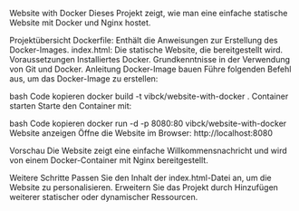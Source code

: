 Website with Docker
Dieses Projekt zeigt, wie man eine einfache statische Website mit Docker und Nginx hostet.

Projektübersicht
Dockerfile: Enthält die Anweisungen zur Erstellung des Docker-Images.
index.html: Die statische Website, die bereitgestellt wird.
Voraussetzungen
Installiertes Docker.
Grundkenntnisse in der Verwendung von Git und Docker.
Anleitung
Docker-Image bauen
Führe folgenden Befehl aus, um das Docker-Image zu erstellen:

bash
Code kopieren
docker build -t vibck/website-with-docker .
Container starten
Starte den Container mit:

bash
Code kopieren
docker run -d -p 8080:80 vibck/website-with-docker
Website anzeigen
Öffne die Website im Browser:
http://localhost:8080

Vorschau
Die Website zeigt eine einfache Willkommensnachricht und wird von einem Docker-Container mit Nginx bereitgestellt.

Weitere Schritte
Passen Sie den Inhalt der index.html-Datei an, um die Website zu personalisieren.
Erweitern Sie das Projekt durch Hinzufügen weiterer statischer oder dynamischer Ressourcen.